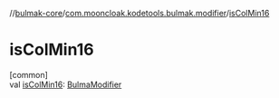 //[bulmak-core](../../index.md)/[com.mooncloak.kodetools.bulmak.modifier](index.md)/[isColMin16](is-col-min16.md)

# isColMin16

[common]\
val [isColMin16](is-col-min16.md): [BulmaModifier](-bulma-modifier/index.md)
